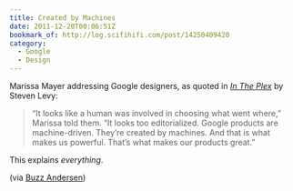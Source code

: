 ```yaml
---
title: Created by Machines
date: 2011-12-20T00:06:51Z
bookmark_of: http://log.scifihifi.com/post/14250409420
category:
  - Google
  - Design
---
```

Marissa Mayer addressing Google designers, as quoted in <cite>[In The Plex][1]</cite> by Steven Levy:

> “It looks like a human was involved in choosing what went where,” Marissa told them. “It looks too editorialized. Google products are machine-driven. They’re created by machines. And that is what makes us powerful. That’s what makes our products great.”

This explains *everything*.

(via [Buzz Andersen][2])

[1]: https://www.amazon.co.uk/dp/1416596585
[2]: http://log.scifihifi.com/post/14250409420
